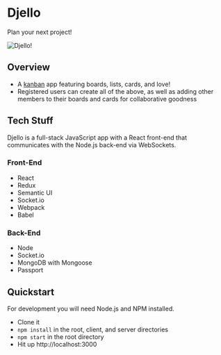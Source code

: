 # Djello
Plan your next project!

![Djello!](https://i.imgur.com/NMAQIgQ.png)

## Overview
* A [kanban](https://en.wikipedia.org/wiki/Kanban_board) app featuring boards, lists, cards, and love!
* Registered users can create all of the above, as well as adding other members to their boards and cards for collaborative goodness

## Tech Stuff
Djello is a full-stack JavaScript app with a React front-end that communicates with the Node.js back-end via WebSockets.

### Front-End
* React
* Redux
* Semantic UI
* Socket.io
* Webpack
* Babel

### Back-End
* Node
* Socket.io
* MongoDB with Mongoose
* Passport

## Quickstart
For development you will need Node.js and NPM installed.

* Clone it
* `npm install` in the root, client, and server directories
* `npm start` in the root directory
* Hit up http://localhost:3000
